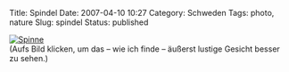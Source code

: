 Title: Spindel
Date: 2007-04-10 10:27
Category: Schweden
Tags: photo, nature
Slug: spindel
Status: published

[![Spinne](/pic/spindeln_s.jpg "Spinne")](/pic/spindeln_l.jpg)  
(Aufs Bild klicken, um das – wie ich finde – äußerst lustige Gesicht
besser zu sehen.)

